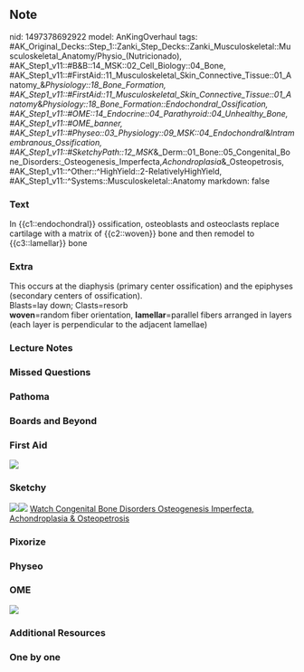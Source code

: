 ## Note
nid: 1497378692922
model: AnKingOverhaul
tags: #AK_Original_Decks::Step_1::Zanki_Step_Decks::Zanki_Musculoskeletal::Musculoskeletal_Anatomy/Physio_(Nutricionado), #AK_Step1_v11::#B&B::14_MSK::02_Cell_Biology::04_Bone, #AK_Step1_v11::#FirstAid::11_Musculoskeletal_Skin_Connective_Tissue::01_Anatomy_&_Physiology::18_Bone_Formation, #AK_Step1_v11::#FirstAid::11_Musculoskeletal_Skin_Connective_Tissue::01_Anatomy_&_Physiology::18_Bone_Formation::Endochondral_Ossification, #AK_Step1_v11::#OME::14_Endocrine::04_Parathyroid::04_Unhealthy_Bone, #AK_Step1_v11::#OME_banner, #AK_Step1_v11::#Physeo::03_Physiology::09_MSK::04_Endochondral_&_Intramembranous_Ossification, #AK_Step1_v11::#SketchyPath::12_MSK_&_Derm::01_Bone::05_Congenital_Bone_Disorders:_Osteogenesis_Imperfecta,_Achondroplasia_&_Osteopetrosis, #AK_Step1_v11::^Other::^HighYield::2-RelativelyHighYield, #AK_Step1_v11::^Systems::Musculoskeletal::Anatomy
markdown: false

### Text
In {{c1::endochondral}} ossification, osteoblasts and osteoclasts replace cartilage with a matrix of {{c2::woven}} bone and then remodel to {{c3::lamellar}} bone

### Extra
<div>
  This occurs at the diaphysis (primary center ossification) and
  the epiphyses (secondary centers of ossification).
</div>
<div>
  Blasts=lay down; Clasts=resorb
</div>
<div>
  <b>woven</b>=random fiber orientation, <b>lamellar</b>=parallel
  fibers arranged in layers (each layer is perpendicular to the
  adjacent lamellae)
</div>

### Lecture Notes


### Missed Questions


### Pathoma


### Boards and Beyond


### First Aid
<img src="paste-de7de272bb30f5d9ded844b6113a885bfe3dc0e8.jpg">

### Sketchy
<img src=
"achondroplasia%20endochondral%20ossification_1566160514431.jpg"><img src="Zoverall%20picture%20(95)_1566160514431.JPG">
<a href=
"https://dashboard.sketchy.com/study/medical/courses/medical-pathophysiology/units/medical-pathophysiology-musculoskeletal-derm/videos/medical-pathophysiology-musculoskeletal-and-derm-bone-congenital-bone-disorders-osteogenesis-imperfecta-achondroplasia-and-osteopetrosis?utm_source=anki&utm_medium=partnership&utm_campaign=february_update&utm_content=medical">
Watch Congenital Bone Disorders Osteogenesis Imperfecta,
Achondroplasia & Osteopetrosis</a>

### Pixorize


### Physeo


### OME
<div class="ome-widget">
  <a href="https://onlinemeded.org?ref=anki"><img src=
  "_OME_AnkiFlashcards_General_7.png"></a>
</div>

### Additional Resources


### One by one

